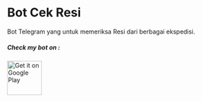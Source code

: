 # Bot Cek Resi
Bot Telegram yang untuk memeriksa Resi dari berbagai ekspedisi.

##### Check my bot on :
[<img src="https://cdn0.iconfinder.com/data/icons/social-network-24/512/Telegram-512.png" alt="Get it on Google Play" height=
"80">](https://t.me/cek_resi_ekspedisi_bot)
